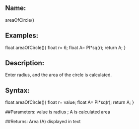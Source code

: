 ## Name: 
areaOfCircle()

## Examples:
  float areaOfCircle(){
    float r= 6;
    float A= PI*sq(r);
    return A;
  }

## Description: 
Enter radius, and the area of the circle is calculated.

## Syntax:
  float areaOfCircle(){
    float r= value;
    float A= PI*sq(r);
    return A;
  }

##Parameters: 
value is radius ;
A is calculated area

##Returns:
Area (A) displayed in text

